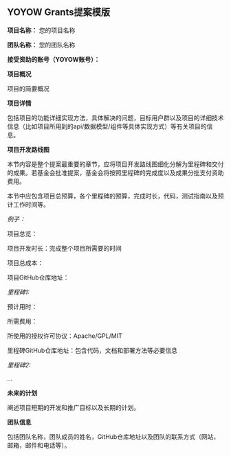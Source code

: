 

## **YOYOW Grants提案模版**

**项目名称：** 您的项目名称

**团队名称：** 您的团队名称

**接受资助的账号（****YOYOW****账号）：**

  

**项目概况**

项目的简要概况

  

**项目详情**

包括项目的功能详细实现方法，具体解决的问题，目标用户群以及项目的详细技术信息（比如项目所用到的api/数据模型/组件等具体实现方式）等有关项目的信息。

  

**项目开发路线图**

本节内容是整个提案最重要的章节，应将项目开发路线图细化分解为里程碑和交付的成果。若基金会批准提案，基金会将按照里程碑的完成度以及成果分批支付资助费用。

本节中应包含项目总预算，各个里程碑的预算，完成时长，代码，测试指南以及预计工作时间等。

  

*例子：*

项目总览：

项目开发时长：完成整个项目所需要的时间

项目总成本：

项目GitHub仓库地址：

  

*里程碑1:*

预计用时：

所需费用：

所使用的授权许可协议：Apache/GPL/MIT

里程碑GitHub仓库地址：包含代码，文档和部署方法等必要信息

  

*里程碑2:*

…

  

**未来的计划**

阐述项目短期的开发和推广目标以及长期的计划。

  

**团队信息**

包括团队名称，团队成员的姓名，GitHub仓库地址以及团队的联系方式（网站，邮箱，邮件和电话等）。
